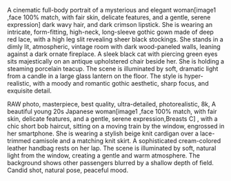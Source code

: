 A cinematic full-body portrait of a mysterious and elegant woman[image1 ,face 100% match, with fair skin, delicate features, and a gentle, serene expression] 
dark wavy hair, and dark crimson lipstick. She is wearing an intricate, form-fitting, high-neck, long-sleeve gothic gown made of deep red lace, 
with a high leg slit revealing sheer black stockings. She stands in a dimly lit, atmospheric, vintage room with dark wood-paneled walls, 
leaning against a dark ornate fireplace. A sleek black cat with piercing green eyes sits majestically on an antique upholstered chair beside her. 
She is holding a steaming porcelain teacup. The scene is illuminated by soft, dramatic light from a candle in a large glass lantern on the floor.
The style is hyper-realistic, with a moody and romantic gothic aesthetic, sharp focus, and exquisite detail.



RAW photo, masterpiece, best quality, ultra-detailed, photorealistic, 8k, A beautiful young 20s Japanese woman[image1 ,face 100% match, 
with fair skin, delicate features, and a gentle, serene expression,Breasts C] , with a chic short bob haircut, sitting on a moving train by the window, 
engrossed in her smartphone. She is wearing a stylish beige knit cardigan over a lace-trimmed camisole and a matching knit skirt. A sophisticated cream-colored leather handbag rests on her lap. The scene is illuminated by soft, natural light from the window, creating a gentle and warm atmosphere. 
The background shows other passengers blurred by a shallow depth of field. Candid shot, natural pose, peaceful mood.
